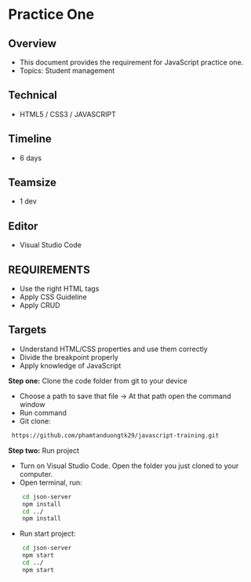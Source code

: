 # Practice One

## Overview

- This document provides the requirement for JavaScript practice one.
- Topics: Student management

## Technical

- HTML5 / CSS3 / JAVASCRIPT

## Timeline

- 6 days

## Teamsize

- 1 dev

## Editor

- Visual Studio Code

## REQUIREMENTS

- Use the right HTML tags
- Apply CSS Guideline
- Apply CRUD

## Targets

- Understand HTML/CSS properties and use them correctly
- Divide the breakpoint properly
- Apply knowledge of JavaScript

**Step one:** Clone the code folder from git to your device

- Choose a path to save that file -> At that path open the command window
- Run command
- Git clone:

```bash
 https://github.com/phamtanduongtk29/javascript-training.git
```

**Step two:** Run project

- Turn on Visual Studio Code. Open the folder you just cloned to your computer.
- Open terminal, run:

```bash
    cd json-server
    npm install
    cd ../
    npm install
```

- Run start project:

```bash
    cd json-server
    npm start
    cd ../
    npm start
```
